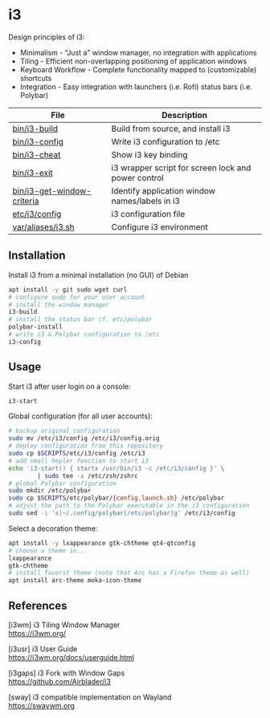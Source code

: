 # i3

Design principles of i3:

* Minimalism - "Just a" window manager, no integration with applications
* Tiling - Efficient non-overlapping positioning of application windows
* Keyboard Workflow - Complete functionality mapped to (customizable) shortcuts
* Integration - Easy integration with launchers (i.e. Rofi) status bars (i.e. Polybar)

File                             | Description
---------------------------------|-----------------------
[bin/i3-build][01]               | Build from source, and install i3
[bin/i3-config][08]              | Write i3 configuration to /etc
[bin/i3-cheat][04]               | Show i3 key binding
[bin/i3-exit][05]                | i3 wrapper script for screen lock and power control
[bin/i3-get-window-criteria][07] | Identify application window names/labels in i3
[etc/i3/config][02]              | i3 configuration file
[var/aliases/i3.sh][03]          | Configure i3 environment

## Installation

Install i3 from a minimal installation (no GUI) of Debian

```bash
apt install -y git sudo wget curl
# configure sudo for your user account
# install the window manager
i3-build
# install the status bar cf. etc/polybar
polybar-install
# write i3 & Polybar configuration to /etc
i3-config
```

## Usage

Start i3 after user login on a console:

```bash
i3-start
```

Global configuration (for all user accounts):

```bash
# backup original configuration
sudo mv /etc/i3/config /etc/i3/config.orig
# deploy configuration from this repository
sudo cp $SCRIPTS/etc/i3/config /etc/i3
# add small hepler function to start i3
echo 'i3-start() { startx /usr/bin/i3 -c /etc/i3/config }' \
        | sudo tee -a /etc/zsh/zshrc
# global Polybar configuration
sudo mkdir /etc/polybar
sudo cp $SCRIPTS/etc/polybar/{config,launch.sh} /etc/polybar
# adjust the path to the Polybar executable in the i3 configuration
sudo sed -i 's|~/.config/polybar|/etc/polybar|g' /etc/i3/config
```

Select a decoration theme:

```bash
apt install -y lxappearance gtk-chtheme qt4-qtconfig
# choose a theme in...
lxappearance
gtk-chtheme
# install favorit theme (note that Arc has a Firefox theme as well)
apt install arc-theme moka-icon-theme
```

## References

[i3wm] i3 Tiling Window Manager  
https://i3wm.org/

[i3usr] i3 User Guide  
https://i3wm.org/docs/userguide.html

[i3gaps] i3 Fork with Window Gaps  
https://github.com/Airblader/i3

[sway] i3 compatible implementation on Wayland  
https://swaywm.org

[01]: ../../bin/i3-build
[02]: config
[03]: ../../var/aliases/i3.sh
[04]: ../../bin/i3-cheat
[05]: ../../bin/i3-exit
[06]: ../../docs/linux/wm/i3.md
[07]: ../../bin/i3-get-window-criteria
[08]: ../../bin/i3-config
